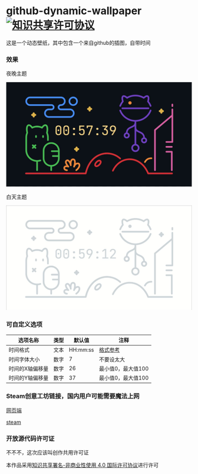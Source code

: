 # github-dynamic-wallpaper <a rel="license" href="http://creativecommons.org/licenses/by-nc/4.0/"><img alt="知识共享许可协议" style="border-width:0" src="https://i.creativecommons.org/l/by-nc/4.0/80x15.png" /></a>
这是一个动态壁纸，其中包含一个来自github的插图，自带时间

### 效果
夜晚主题

![](./preview-night.png)

白天主题

![](./preview-day.png)

### 可自定义选项
| 选项名称 | 类型 | 默认值 | 注释 |
| --- | --- | --- | --- |
| 时间格式 | 文本 | HH:mm:ss | [格式参考](http://momentjs.cn/docs/#/displaying/) |
| 时间字体大小 | 数字 | 7 | 不要设太大 |
| 时间的X轴偏移量 | 数字 | 26 | 最小值0，最大值100 |
| 时间的Y轴偏移量 | 数字 | 37 | 最小值0，最大值100 |

### Steam创意工坊链接，国内用户可能需要魔法上网
[网页端](https://steamcommunity.com/sharedfiles/filedetails/?id=2314699274)

[steam](steam://url/CommunityFilePage/2314699274)

### 开放源代码许可证
不不不，这次应该叫创作共用许可证

本作品采用<a rel="license" href="http://creativecommons.org/licenses/by-nc/4.0/">知识共享署名-非商业性使用 4.0 国际许可协议</a>进行许可